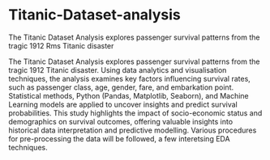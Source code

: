 # Titanic-Dataset-analysis
The Titanic Dataset Analysis explores passenger survival patterns from the tragic 1912 Rms Titanic disaster 

The Titanic Dataset Analysis explores passenger survival patterns from the tragic 1912 Titanic disaster. Using data analytics and visualisation techniques, the analysis examines key factors influencing survival rates, such as passenger class, age, gender, fare, and embarkation point. Statistical methods, Python (Pandas, Matplotlib, Seaborn), and Machine Learning models are applied to uncover insights and predict survival probabilities. This study highlights the impact of socio-economic status and demographics on survival outcomes, offering valuable insights into historical data interpretation and predictive modelling.
Various procedures for pre-processing the data will be followed, a few interetsing EDA techniques.
